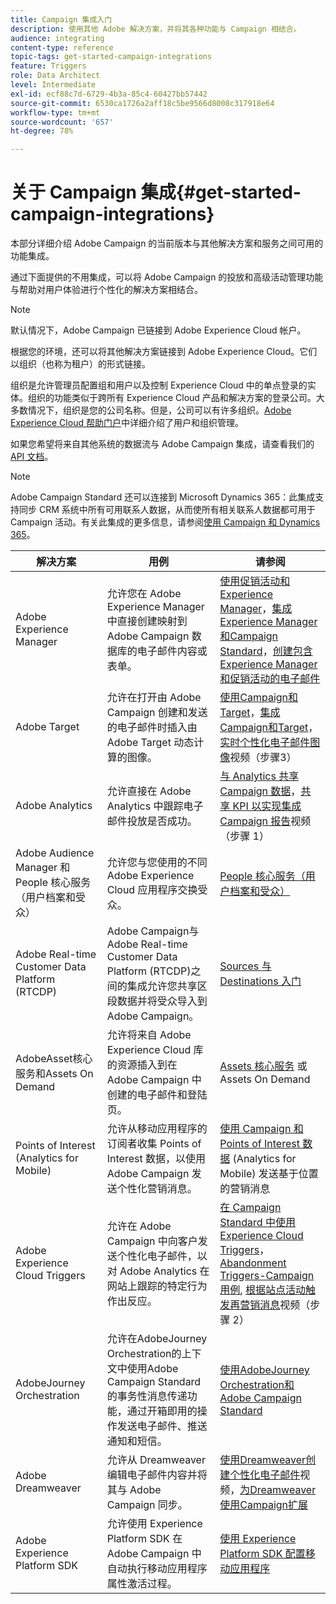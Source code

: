 ```yaml
---
title: Campaign 集成入门
description: 使用其他 Adobe 解决方案，并将其各种功能与 Campaign 相结合。
audience: integrating
content-type: reference
topic-tags: get-started-campaign-integrations
feature: Triggers
role: Data Architect
level: Intermediate
exl-id: ecf88c7d-6729-4b3a-85c4-60427bb57442
source-git-commit: 6530ca1726a2aff18c5be9566d8008c317918e64
workflow-type: tm+mt
source-wordcount: '657'
ht-degree: 78%

---
```


# 关于 Campaign 集成{#get-started-campaign-integrations}

本部分详细介绍 Adobe Campaign 的当前版本与其他解决方案和服务之间可用的功能集成。

通过下面提供的不用集成，可以将 Adobe Campaign 的投放和高级活动管理功能与帮助对用户体验进行个性化的解决方案相结合。

>[!NOTE]
>
> 默认情况下，Adobe Campaign 已链接到 Adobe Experience Cloud 帐户。

根据您的环境，还可以将其他解决方案链接到 Adobe Experience Cloud。它们以组织（也称为租户）的形式链接。

组织是允许管理员配置组和用户以及控制 Experience Cloud 中的单点登录的实体。组织的功能类似于跨所有 Experience Cloud 产品和解决方案的登录公司。大多数情况下，组织是您的公司名称。但是，公司可以有许多组织。[Adobe Experience Cloud 帮助门户](https://experienceleague.adobe.com/docs/core-services/interface/manage-users-and-products/organizations.html?lang=zh-Hans)中详细介绍了用户和组织管理。

如果您希望将来自其他系统的数据流与 Adobe Campaign 集成，请查看我们的 [API 文档](../../api/using/get-started-apis.md)。

>[!NOTE]
>
>Adobe Campaign Standard 还可以连接到 Microsoft Dynamics 365：此集成支持同步 CRM 系统中所有可用联系人数据，从而使所有相关联系人数据都可用于 Campaign 活动。有关此集成的更多信息，请参阅[使用 Campaign 和 Dynamics 365](../../integrating/using/d365-acs-get-started.md)。


<table> 
 <thead> 
  <tr> 
   <th> 解决方案<br /> </th> 
   <th> 用例<br /> </th> 
   <th> 请参阅<br /> </th> 
  </tr> 
 </thead> 
 <tbody> 
  <tr> 
   <td> Adobe Experience Manager<br /> </td> 
   <td> 允许您在 Adobe Experience Manager 中直接创建映射到 Adobe Campaign 数据库的电子邮件内容或表单。<br /> </td> 
   <td> 
     <a href="../../integrating/using/integrating-with-experience-manager.md">使用促销活动和Experience Manager</a>，<a href="https://helpx.adobe.com/cn/experience-manager/6-4/sites/administering/using/campaignstandard.html">集成Experience Manager和Campaign Standard</a>，<a href="https://experienceleague.adobe.com/docs/experience-manager-65/administering/integration/campaignstandard.html?lang=zh-Hans">创建包含Experience Manager和促销活动的电子邮件</a> 
    </td> 
  </tr> 
  <tr> 
   <td> Adobe Target<br /> </td> 
   <td> 允许在打开由 Adobe Campaign 创建和发送的电子邮件时插入由 Adobe Target 动态计算的图像。<br /> </td> 
   <td> 
    <a href="../../integrating/using/about-campaign-target-integration.md">使用Campaign和Target</a>，<a href="https://experienceleague.adobe.com/docs/target/using/integrate/campaign-and-target.html?lang=zh-Hans">集成Campaign和Target</a>，<a href="https://helpx.adobe.com/cn/marketing-cloud/how-to/email-marketing.html">实时个性化电子邮件图像</a>视频（步骤3）
    </td> 
  </tr> 
  <tr> 
   <td> Adobe Analytics<br /> </td> 
   <td> 允许直接在 Adobe Analytics 中跟踪电子邮件投放是否成功。<br /> </td> 
   <td> 
    <a href="../../integrating/using/about-campaign-analytics-integration.md">与 Analytics 共享 Campaign 数据</a>，<a href="https://helpx.adobe.com/cn/marketing-cloud/how-to/email-marketing.html">共享 KPI 以实现集成 Campaign 报告</a>视频（步骤 1）
    </td> 
  </tr> 
  <tr> 
   <td> Adobe Audience Manager 和 People 核心服务（用户档案和受众）<br /> </td> 
   <td> 允许您与您使用的不同 Adobe Experience Cloud 应用程序交换受众。<br /> </td> 
   <td> <a href="../../integrating/using/about-campaign-audience-manager-or-people-core-service-integration.md">People 核心服务（用户档案和受众）</a><br /> </td> 
  </tr> 
   <tr> 
   <td> Adobe Real-time Customer Data Platform (RTCDP)<br /> </td> 
   <td> Adobe Campaign与Adobe Real-time Customer Data Platform (RTCDP)之间的集成允许您共享区段数据并将受众导入到Adobe Campaign。</td>
   <td><a href="../../integrating/using/get-started-sources-destinations.md">Sources 与 Destinations 入门</a></td>
  </tr> 
  <tr> 
   <td> AdobeAsset核心服务和Assets On Demand<br /> </td> 
   <td> 允许将来自 Adobe Experience Cloud 库的资源插入到在 Adobe Campaign 中创建的电子邮件和登陆页。<br /> </td> 
   <td> <a href="../../integrating/using/working-with-campaign-and-assets-core-service.md">Assets 核心服务</a> 或 Assets On Demand<br /> </td> 
  </tr> 
  <tr> 
   <td> Points of Interest (Analytics for Mobile)<br /> </td> 
   <td> 允许从移动应用程序的订阅者收集 Points of Interest 数据，以使用 Adobe Campaign 发送个性化营销消息。<br /> </td> 
   <td> <a href="../../integrating/using/about-campaign-points-of-interest-data-integration.md">使用 Campaign 和 Points of Interest 数据</a> (Analytics for Mobile) 发送基于位置的营销消息<br /> </td> 
  </tr> 
  <tr> 
   <td> Adobe Experience Cloud Triggers<br /> </td> 
   <td> 允许在 Adobe Campaign 中向客户发送个性化电子邮件，以对 Adobe Analytics 在网站上跟踪的特定行为作出反应。<br /> </td> 
   <td> 
    <a href="../../integrating/using/about-adobe-experience-cloud-triggers.md">在 Campaign Standard 中使用 Experience Cloud Triggers</a>，<a href="../../integrating/using/abandonment-triggers-use-cases.md">Abandonment Triggers-Campaign 用例</a>, <a href="https://helpx.adobe.com/cn/marketing-cloud/how-to/email-marketing.html">根据站点活动触发再营销消息</a>视频（步骤 2）
    </td> 
  </tr> 
    <tr> 
   <td> AdobeJourney Orchestration<br /> </td> 
   <td> 允许在AdobeJourney Orchestration的上下文中使用Adobe Campaign Standard的事务性消息传递功能，通过开箱即用的操作发送电子邮件、推送通知和短信。<br /> </td> 
   <td> <a href="https://experienceleague.adobe.com/docs/journeys/using/action-journeys/working-with-adobe-campaign.html?lang=zh-Hans">使用AdobeJourney Orchestration和Adobe Campaign Standard</a><br /> </td> 
  </tr> 
  <tr> 
   <td> Adobe Dreamweaver<br /> </td> 
   <td> 允许从 Dreamweaver 编辑电子邮件内容并将其与 Adobe Campaign 同步。<br /> </td> 
   <td> 
    <a href="https://experienceleague.adobe.com/docs/campaign-learn/campaign-standard-tutorials/designing-content/email-designer/dreamweaver-integration.html?lang=zh-Hans">使用Dreamweaver创建个性化电子邮件</a>视频，<a href="https://helpx.adobe.com/cn/dreamweaver/using/working-with-dreamweaver-and-campaign.html">为Dreamweaver使用Campaign扩展</a> 
  </td> 
  </tr> 
  <tr> 
   <td> Adobe Experience Platform SDK<br /> </td> 
   <td> 允许使用 Experience Platform SDK 在 Adobe Campaign 中自动执行移动应用程序属性激活过程。<br /> </td> 
   <td> <a href="https://helpx.adobe.com/cn/campaign/kb/configuring-app-sdk.html">使用 Experience Platform SDK 配置移动应用程序</a><br /> </td> 
  </tr> 
 </tbody> 
</table>

